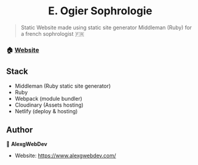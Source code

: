 <h1 align="center">E. Ogier Sophrologie</h1>

> Static Website made using static site generator Middleman (Ruby) for a french sophrologist 🇫🇷

### 🏠 [Website](https://www.emilieogier-sophrologie.fr/)

## Stack

- Middleman (Ruby static site generator)
- Ruby
- Webpack (module bundler)
- Cloudinary (Assets hosting)
- Netlify (deploy & hosting)


## Author

👤 **AlexgWebDev**

* Website: https://www.alexgwebdev.com/

